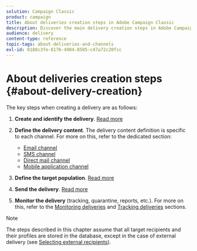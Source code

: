 ```yaml
---
solution: Campaign Classic
product: campaign
title: About deliveries creation steps in Adobe Campaign Classic
description: Discover the main delivery creation steps in Adobe Campaign Classic.
audience: delivery
content-type: reference
topic-tags: about-deliveries-and-channels
exl-id: 0188c3fe-8176-4904-8505-c47a72c20fcc
---
```

# About deliveries creation steps {#about-delivery-creation}

The key steps when creating a delivery are as follows:

1. **Create and identify the delivery**. [Read more](../../delivery/using/steps-create-and-identify-the-delivery.md)

1. **Define the delivery content**. The delivery content definition is specific to each channel. For more on this, refer to the dedicated section:

    * [Email channel](../../delivery/using/defining-the-email-content.md)
    * [SMS channel](../../delivery/using/sms-create.md#defining-the-sms-content)
    * [Direct mail channel](../../delivery/using/defining-the-direct-mail-content.md)
    * [Mobile application channel](../../delivery/using/about-mobile-app-channel.md)

1. **Define the target population**. [Read more](../../delivery/using/steps-defining-the-target-population.md)

1. **Send the delivery**. [Read more](../../delivery/using/steps-sending-the-delivery.md)

1. **Monitor the delivery** (tracking, quarantine, reports, etc.). For more on this, refer to the [Monitoring deliveries](../../delivery/using/about-delivery-monitoring.md) and [Tracking deliveries](../../delivery/using/about-message-tracking.md) sections.

>[!NOTE]
>
>The steps described in this chapter assume that all target recipients and their profiles are stored in the database, except in the case of external delivery (see [Selecting external recipients](../../delivery/using/steps-defining-the-target-population.md#selecting-external-recipients)).
